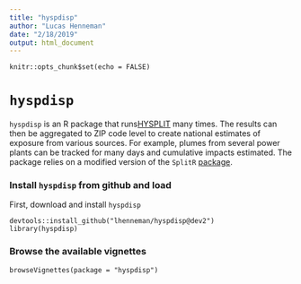 ```yaml
---
title: "hyspdisp"
author: "Lucas Henneman"
date: "2/18/2019"
output: html_document
---
```


```{r setup, include=FALSE}
knitr::opts_chunk$set(echo = FALSE)
```

# ```hyspdisp```

```hyspdisp``` is an R package that runs[HYSPLIT](https://ready.arl.noaa.gov/HYSPLIT.php) many times. The results can then be aggregated to ZIP code level to create national estimates of exposure from various sources.  For example, plumes from several power plants can be tracked for many days and cumulative impacts estimated. The package relies on a modified version of the ```SplitR``` [package](https://github.com/lhenneman/SplitR).

### Install ```hyspdisp``` from github and load 
First, download and install ```hyspdisp```
```{r}
devtools::install_github("lhenneman/hyspdisp@dev2")
library(hyspdisp)
```

### Browse the available vignettes

```{r}
browseVignettes(package = "hyspdisp")
```




















